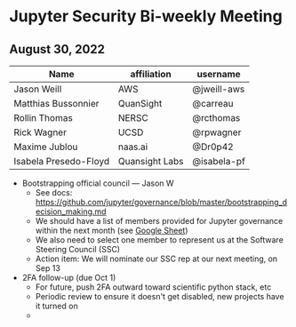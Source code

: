 # Jupyter Security Bi-weekly Meeting

## August 30, 2022

| Name               | affiliation| username         |
| -------------------| -----------| -----------------|
| Jason Weill        | AWS        | @jweill-aws      |
| Matthias Bussonnier| QuanSight  | @carreau |
| Rollin Thomas      | NERSC      | @rcthomas        |
| Rick Wagner | UCSD | @rpwagner |
| Maxime Jublou | naas.ai | @Dr0p42 |
| Isabela Presedo-Floyd | Quansight Labs | @isabela-pf |

- Bootstrapping official council — Jason W
    - See docs: https://github.com/jupyter/governance/blob/master/bootstrapping_decision_making.md
    - We should have a list of members provided for Jupyter governance within the next month (see [Google Sheet](https://docs.google.com/spreadsheets/d/1RdqRp1CIM9t-sy8xz9f_tu6BFfmrzwCM663d2p4e99U/edit#gid=1859802494))
    - We also need to select one member to represent us at the Software Steering Council (SSC)
    - Action item: We will nominate our SSC rep at our next meeting, on Sep 13
- 2FA follow-up (due Oct 1)
    - For future, push 2FA outward toward scientific python stack, etc
    - Periodic review to ensure it doesn't get disabled, new projects have it turned on
    - 
